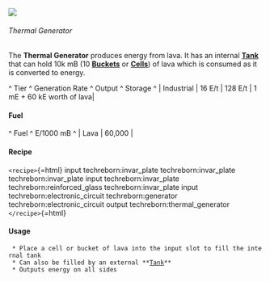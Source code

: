 ![](/mods/techreborn/thermal_generator.png)

###### Thermal Generator

The **Thermal Generator** produces energy from lava. It has an
internal **[Tank](mods:techreborn:basic_tank_unit "wikilink")** that
can hold 10k mB (10 **[Buckets](mods:minecraft:bucket "wikilink")**
or **[Cells](items:fluid:empty_cell "wikilink")**) of lava which is
consumed as it is converted to energy.

\^ Tier \^ Generation Rate \^ Output \^ Storage \^ \| Industrial \| 16
E/t \| 128 E/t \| 1 mE + 60 kE worth of lava\|

#### Fuel

\^ Fuel \^ E/1000 mB \^ \| Lava \| 60,000 \|

#### Recipe

`<recipe>`{=html} input techreborn:invar_plate techreborn:invar_plate
techreborn:invar_plate input techreborn:invar_plate
techreborn:reinforced_glass techreborn:invar_plate input
techreborn:electronic_circuit techreborn:generator
techreborn:electronic_circuit output techreborn:thermal_generator
`</recipe>`{=html}

#### Usage

` * Place a cell or bucket of lava into the input slot to fill the internal tank`\
` * Can also be filled by an external **`[`Tank`](mods:techreborn:basic_tank_unit "wikilink")`**`\
` * Outputs energy on all sides`
